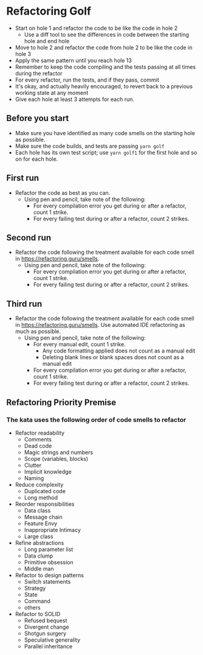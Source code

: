 # Refactoring Golf

- Start on hole 1 and refactor the code to be like the code in hole 2
  - Use a diff tool to see the differences in code between the starting hole and end hole
- Move to hole 2 and refactor the code from hole 2 to be like the code in hole 3
- Apply the same pattern until you reach hole 13
- Remember to keep the code compiling and the tests passing at all times during the refactor
- For every refactor, run the tests, and if they pass, commit
- It's okay, and actually heavily encouraged, to revert back to a previous working state at any moment
- Give each hole at least 3 attempts for each run.

## Before you start

- Make sure you have identified as many code smells on the starting hole as possible.
- Make sure the code builds, and tests are passing `yarn golf`
- Each hole has its own test script; use `yarn golf1` for the first hole and so on for each hole.

## First run

- Refactor the code as best as you can.
  - Using pen and pencil, take note of the following:
    - For every compilation error you get during or after a refactor, count 1 strike.
    - For every failing test during or after a refactor, count 2 strikes.

## Second run

- Refactor the code following the treatment available for each code smell in <https://refactoring.guru/smells>.
  - Using pen and pencil, take note of the following:
    - For every compilation error you get during or after a refactor, count 1 strike.
    - For every failing test during or after a refactor, count 2 strikes.

## Third run

- Refactor the code following the treatment available for each code smell in <https://refactoring.guru/smells>. Use automated IDE refactoring as much as possible.
  - Using pen and pencil, take note of the following:
    - For every manual edit, count 1 strike.
      - Any code formatting applied does not count as a manual edit
      - Deleting blank lines or blank spaces does not count as a manual edit
    - For every compilation error you get during or after a refactor, count 1 strike.
    - For every failing test during or after a refactor, count 2 strikes.

## Refactoring Priority Premise

### The kata uses the following order of code smells to refactor

- Refactor readability
  - Comments
  - Dead code
  - Magic strings and numbers
  - Scope (variables, blocks)
  - Clutter
  - Implicit knowledge
  - Naming
- Reduce complexity
  - Duplicated code
  - Long method
- Reorder responsibilities
  - Data class
  - Message chain
  - Feature Envy
  - Inappropriate Intimacy
  - Large class
- Refine abstractions
  - Long parameter list
  - Data clump
  - Primitive obsession
  - Middle man
- Refactor to design patterns
  - Switch statements
  - Strategy
  - State
  - Command
  - others
- Refactor to SOLID
  - Refused bequest
  - Divergent change
  - Shotgun surgery
  - Speculative generality
  - Parallel inheritance
